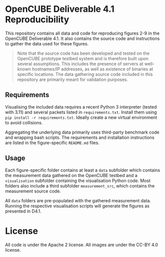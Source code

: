 # OpenCUBE Deliverable 4.1 Reproducibility

This repository contains all data and code for reproducing figures 2-9 in the OpenCUBE Deliverable 4.1. 
It also contains the source code and instructions to gather the data used for these figures.

> Note that the source code has been developed and tested on the OpenCUBE prototype testbed system and is therefore built upon several assumptions.
> This includes the presence of servers at well-known hostnames/IP addresses, as well as existence of binaries at specific locations.
> The data gathering source code included in this repository are primarily meant for validation purposes.

## Requirements

Visualising the included data requires a recent Python 3 interpreter (tested with 3.11) and several packets listed in `requirements.txt`.
Install them using `pip install -r requirements.txt`. Ideally create a new virtual environment to avoid collisions.

Aggregating the underlying data primarily uses third-party benchmark code and wrapping bash scripts. 
The requirements and installation instructions are listed in the figure-specific `README.md` files.

## Usage

Each figure-specific folder contains at least a `data` subfolder which contains the measurement data gathered on the OpenCUBE testbed
and a `visualisation` subfolder containing the visualisation Python code. 
Most folders also include a third subfolder `measurement_src`, which contains the measurement source code.

All `data` folders are pre-populated with the gathered measurement data. Running the respective visualisation scripts
will generate the figures as presented in D4.1.

# License

All code is under the Apache 2 license.
All images are under the CC-BY 4.0 license.
